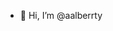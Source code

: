 - 👋 Hi, I’m @aalberrty

<!---
aalberrty/aalberrty is a ✨ special ✨ repository because its `README.md` (this file) appears on your GitHub profile.
You can click the Preview link to take a look at your changes.
--->
